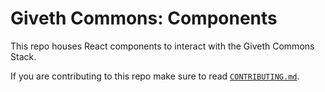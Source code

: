 # Giveth Commons: Components

This repo houses React components to interact with the Giveth Commons Stack.

If you are contributing to this repo make sure to read [`CONTRIBUTING.md`](CONTRIBUTING.md).

